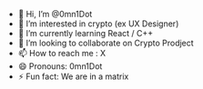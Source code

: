 - 👋 Hi, I’m @0mn1Dot
- 👀 I’m interested in crypto (ex UX Designer)
- 🌱 I’m currently learning React / C++ 
- 💞️ I’m looking to collaborate on Crypto Prodject
- 📫 How to reach me : X 
- 😄 Pronouns: 0mn1Dot
- ⚡ Fun fact: We are in a matrix

<!---
0mn1Dot/0mn1Dot is a ✨ special ✨ repository because its `README.md` (this file) appears on your GitHub profile.
You can click the Preview link to take a look at your changes.
--->
